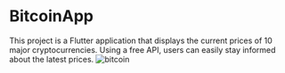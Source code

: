 # BitcoinApp
This project is a Flutter application that displays the current prices of 10 major cryptocurrencies. Using a free API, users can easily stay informed about the latest prices.
![bitcoin](https://cdn.titrekootah.ir/thumbnail/jiqDxIUh46ro/thcIWBsskibWtGi05U8Jw_OsoV0LwhTn8CMvp_6uEZREJTOH4loqm0BBRG-3h6-_KIxmZZ5vIxGL_aYSR-VrBLpLPYtI7vho/%D8%A8%DB%8C%D8%AA%2B%DA%A9%D9%88%DB%8C%DB%8C%D9%86.jpg)
